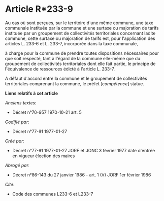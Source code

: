 # Article R*233-9

Au cas où sont perçues, sur le territoire d'une même commune, une taxe communale instituée par la commune et une surtaxe ou
majoration de tarifs instituée par un groupement de collectivités territoriales concernant ladite commune, cette surtaxe ou
majoration de tarifs est, pour l'application des articles L. 233-6 et L. 233-7, incorporée dans la taxe communale,

à charge pour la commune de prendre toutes dispositions nécessaires pour que soit respecté, tant à l'égard de la commune
elle-même que du groupement de collectivités territoriales dont elle fait partie, le principe de l'équivalence de ressources
édicté à l'article L. 233-7. 

A défaut d'accord entre la commune et le groupement de collectivités territoriales comprenant la commune, le préfet
[*compétence*] statue.

**Liens relatifs à cet article**

_Anciens textes_:

  - Décret n°70-957 1970-10-21 art. 5

_Codifié par_:

  - Décret n°77-91 1977-01-27

_Créé par_:

  - Décret n°77-91 1977-01-27 JORF et JONC 3 février 1977 date d'entrée en vigueur élection des maires

_Abrogé par_:

  - Décret n°86-143 du 27 janvier 1986 - art. 1 (V) JORF 1er février 1986

_Cite_:

  - Code des communes L233-6 et L233-7
